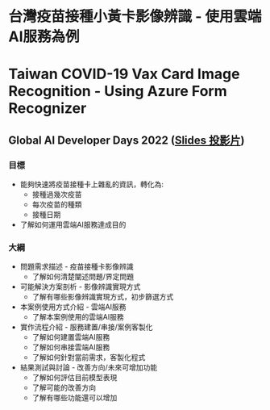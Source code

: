 # 台灣疫苗接種小黃卡影像辨識 - 使用雲端AI服務為例
# Taiwan COVID-19 Vax Card Image Recognition - Using Azure Form Recognizer
## Global AI Developer Days 2022 ([Slides 投影片](https://mobiledev.tw/taiwan-covid-19-vax-card-image-recognition-by-azure-form-recognizer/))

### 目標
* 能夠快速將疫苗接種卡上雜亂的資訊，轉化為:
  * 接種過幾次疫苗
  * 每次疫苗的種類
  * 接種日期
* 了解如何運用雲端AI服務達成目的

### 大綱
* 問題需求描述 - 疫苗接種卡影像辨識
  * 了解如何清楚闡述問題/界定問題
* 可能解決方案剖析 - 影像辨識實現方式
  * 了解有哪些影像辨識實現方式，初步篩選方式
* 本案例使用方式介紹 - 雲端AI服務
  * 了解本案例使用的雲端AI服務
* 實作流程介紹 - 服務建置/串接/案例客製化
  * 了解如何建置雲端AI服務
  * 了解如何串接雲端AI服務
  * 了解如何針對當前需求，客製化程式
* 結果測試與討論 - 改善方向/未來可增加功能
  * 了解如何評估目前模型表現
  * 了解可能的改善方向
  * 了解有哪些功能還可以增加